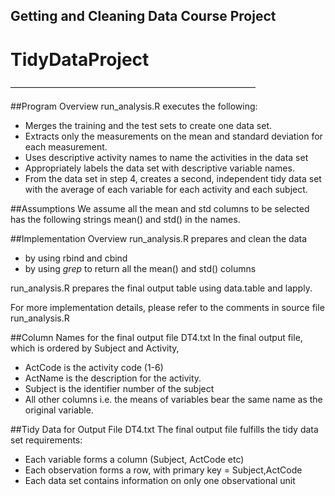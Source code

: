 ## Getting and Cleaning Data Course Project
# TidyDataProject
————————————————————————————

##Program Overview
run_analysis.R executes the following:
* Merges the training and the test sets to create one data set.
* Extracts only the measurements on the mean and standard deviation for each measurement. 
* Uses descriptive activity names to name the activities in the data set
* Appropriately labels the data set with descriptive variable names. 
* From the data set in step 4, creates a second, independent tidy data set with the average of each variable for each activity and each subject.


##Assumptions
We assume all the mean and std columns to be selected has the following strings mean() and std() in the names.

##Implementation Overview
run_analysis.R prepares and clean the data
* by using rbind and cbind
* by using *grep* to return all the mean() and std() columns

run_analysis.R prepares the final output table using data.table and lapply.

For more implementation details, please refer to the comments in source file run_analysis.R


##Column Names for the final output file DT4.txt
In the final output file, which is ordered by Subject and Activity,
* ActCode is the activity code (1-6)
* ActName is the description for the activity.
* Subject is the identifier number of the subject
* All other columns i.e. the means of variables bear the same name as the original variable.

##Tidy Data for Output File DT4.txt
The final output file fulfills the tidy data set requirements:
* Each variable forms a column (Subject, ActCode etc)
* Each observation forms a row, with primary key = Subject,ActCode
* Each data set contains information on only one observational unit

